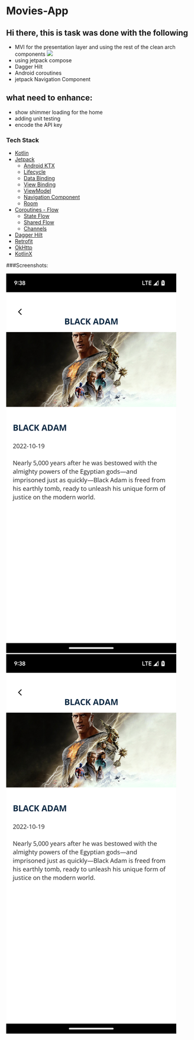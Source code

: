 # Movies-App


## Hi there, this is task was done with the following 

- MVI for the presentation layer and using the rest of the clean arch components
  <img src="https://miro.medium.com/max/4800/1*D1EvAeK74Gry46JMZM4oOQ.png" width="500">
- using jetpack compose
- Dagger Hilt
- Android coroutines
- jetpack Navigation Component

## what need to enhance: 
- show shimmer loading for the home 
- adding unit testing 
- encode the API key 

### Tech Stack
- [Kotlin](https://kotlinlang.org)
- [Jetpack](https://developer.android.com/jetpack)
    * [Android KTX](https://developer.android.com/kotlin/ktx)
    * [Lifecycle](https://developer.android.com/topic/libraries/architecture/lifecycle)
    * [Data Binding](https://developer.android.com/topic/libraries/data-binding)
    * [View Binding](https://developer.android.com/topic/libraries/view-binding)
    *  [ViewModel](https://developer.android.com/topic/libraries/architecture/viewmodel)
    * [Navigation Component](https://developer.android.com/guide/navigation/navigation-getting-started)
    * [Room](https://developer.android.com/training/data-storage/room)
- [Coroutines - Flow](https://kotlinlang.org/docs/reference/coroutines/flow.html)
    - [State Flow](https://developer.android.com/kotlin/flow/stateflow-and-sharedflow)
    -   [Shared Flow](https://developer.android.com/kotlin/flow/stateflow-and-sharedflow)
    -  [Channels](https://kotlinlang.org/docs/channels.html#channel-basics)
- [Dagger Hilt](https://dagger.dev/hilt/)
- [Retrofit](https://square.github.io/retrofit/)
- [OkHttp](https://github.com/square/okhttp)
- [KotlinX](https://github.com/Kotlin/kotlinx.serialization)


###Screenshots:

![img2.png](img2.png)
![img2.png](img2.png)
